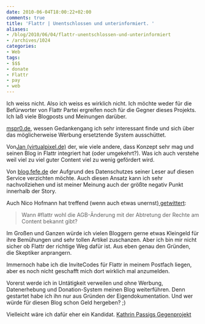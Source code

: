 ```yaml
---
date: 2010-06-04T18:00:22+02:00
comments: true
title: 'Flattr | Unentschlossen und unterinformiert. '
aliases:
- /blog/2010/06/04/flattr-unentschlossen-und-unterinformiert
- /archives/1024
categories:
- Web
tags:
- $$$
- donate
- Flattr
- pay
- web
---
```


Ich weiss nicht. Also ich weiss es wirklich nicht. Ich möchte weder für die
Befürworter von Flattr Partei ergreifen noch für die Gegner dieses
Projekts. Ich laß viele Blogposts und Meinungen darüber.

[mspr0.de](http://mspr0.de/?p=1363), wessen Gedankengang ich sehr
interessant finde und sich über das möglicherweise Werbung ersetztende
System ausschüttet.

Von[Jan (virtualpixel.de)](http://www.virtualpixel.de/2010/06/01/flattr-jan-gefaellt-das/#more-1696) der,
wie viele andere, dass Konzept sehr mag und seinen Blog in Flattr
integriert hat (oder umgekehrt?). Was ich auch verstehe weil viel zu viel
guter Content viel zu wenig gefördert wird.

Von [blog.fefe.de](http://blog.fefe.de/?ts=b2fa2a67) der Aufgrund des
Datenschutzes seiner Leser auf diesen Service verzichten möchte. Auch
diesen Ansatz kann ich sehr nachvollziehen und ist meiner Meinung auch der
größte negativ Punkt innerhalb der Story.

Auch Nico Hofmann hat treffend (wenn auch etwas unernst)[ getwittert](https://twitter.com/nicohofmann/status/15324649751):

> Wann #flattr wohl die AGB-Änderung mit der Abtretung der Rechte am Content bekannt gibt?

Im Großen und Ganzen würde ich vielen Bloggern gerne etwas Kleingeld für
ihre Bemühungen und sehr tollen Artikel zuschanzen. Aber ich bin mir nicht
sicher ob Flattr der richtige Weg dafür ist. Aus eben genau den Gründen,
die Skeptiker anprangern.

Immernoch habe ich die InviteCodes für Flattr in meinem Postfach liegen,
aber es noch nicht geschafft mich dort wirklich mal anzumelden.

Vorerst werde ich in Untätigkeit verweilen und ohne Werbung, Datenerhebung
und Donation-System meinen Blog weiterführen. Denn gestartet habe ich ihn
nur aus Gründen der Eigendokumentation. Und wer würde für diesen Blog schon
Geld hergeben? ;)

Vielleicht wäre ich dafür eher ein Kandidat. [Kathrin Passigs Gegenprojekt](http://twitter.com/kathrinpassig/status/12937730614)

